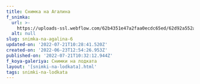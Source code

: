```yaml
---
title: Снимка на Агалина
f_snimka:
  url: >-
    https://uploads-ssl.webflow.com/62b4351e47a2faa0ecdc65ed/62d92a552a634d045c349c1f_62d918d549d10c0f50f4ff04_62b4627ec134bbf8b53a2db1_IMG_20200721_135211.jpg
  alt: null
slug: snimka-na-agalina-6
updated-on: '2022-07-21T10:28:41.520Z'
created-on: '2022-06-23T12:54:26.953Z'
published-on: '2022-07-21T10:32:12.944Z'
f_koya-galeriya: Снимки на лодката
layout: '[snimki-na-lodkata].html'
tags: snimki-na-lodkata
---
```



